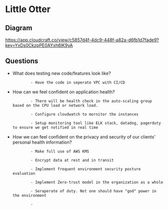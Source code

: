 # Little Otter


## Diagram
 

https://app.cloudcraft.co/view/c5857d4f-4dc9-448f-a82a-d6fb1d7fade9?key=YxDs0CkzpPE0AYxh6IK9yA

 

## Questions


-   What does testing new code/features look like?

                - Have the code in seperate VPC with CI/CD

-   How can we feel confident on application health?

                - There will be health check in the auto-scaling group based on the CPU load or network load.

                - Configure cloudwatch to mornitor the instances

                - Setup monitoring tool like ELK stack, datadog, pagerduty to ensure we get notified in real time

-   How we can feel confident on the privacy and security of our clients' personal health information?

                - Make full use of AWS KMS

                - Encrypt data at rest and in transit

                - Implement frequent environment security posture evaluation

                - Implement Zero-trust model in the organization as a whole

                - Seraperate of duty. Not one should have "god" power in the environment

                -
